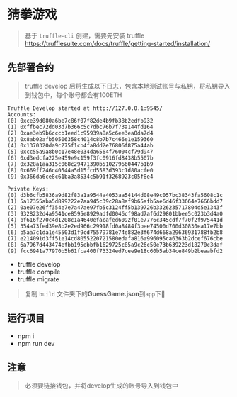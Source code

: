 # 猜拳游戏
> 基于 `truffle-cli` 创建，需要先安装 truffle
https://trufflesuite.com/docs/truffle/getting-started/installation/
## 先部署合约
> truffle develop 后将生成以下日志，包含本地测试账号与私钥，将私钥导入到钱包中，每个账号都会有100ETH
```
Truffle Develop started at http://127.0.0.1:9545/
Accounts:
(0) 0xce39d080a6be7c86f07f82de4b9fb38b2edfb932
(1) 0xffbec72dd03d7b366c5c7dbc76b7f73a144fd164
(2) 0xae3eb9b6cccb1eed1c95939a8a5c6ee3ea0da7d4
(3) 0x8ab02afb50506358c4014c8b7b7c466e1e159360
(4) 0x1370320da9c275f1cb4fa8dd2e76806f875a44ab
(5) 0xcc55a9a8b0c17e48e034da6564f76004cf79d947
(6) 0xd3edcfa225e459e9c159f3fc0916fd8438b5507b
(7) 0x328a1aa315c068c29471390b510279660447b1b9
(8) 0x669ff246c40544a5d15fcd5583d393c1d80acfe0
(9) 0x366da6ce8c61ba3a8534c5b91f3268923c05f8e4

Private Keys:
(0) d3b6cfb5836a9d82f83a1a9544a4053aa54144d08e49c057bc38343fa5608c1c
(1) 5a17355aba5d899222e7aa945c39c28a8af9b65afb5ae6d46f33664e7666bdd7
(2) 0ae07e26ff354e7e7a47ae97fb5c3124ff5b139726b3326235717804d5e1343f
(3) 9328232d4a9541ce8595e8929adfd0046cf98ad7af6d29801bbee5c023b3d4a0
(4) bf616f270c4d1208c1a4640efacafed6092f01e7776c345cdf7f70f2f975441d
(5) 354a73fed39e8b2e2ed966c29918fd0a8484f3bee74500d700d30830ea17e7bb
(6) b5aa7c1da1e45503d1f9cd75579781e74e882e3f674d668a29636931788fb2b8
(7) e214091d3ff51e14cd8055220721580edafa816a996095ca6363b2dcef676cbe
(8) 6a7967d443474efbb195ebbfb1629725c85a9c26c50e73b639223d18270c3daf
(9) fcc6941a77970b5b61fca400f73324ed7cee9e18c60b5ab34ce849b2beaabfd2
```
* truffle develop
* truffle compile
* truffle migrate
> 复制 `build` 文件夹下的**GuessGame.json**到`app`下

## 运行项目
* npm i
* npm run dev

## 注意
> 必须要链接钱包，并将develop生成的账号导入到钱包中
